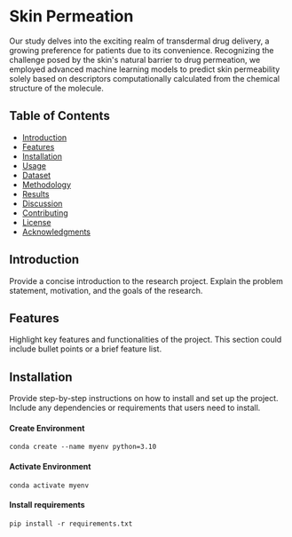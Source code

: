 # Skin Permeation

Our study delves into the exciting realm of transdermal drug delivery, a growing preference for patients due to its convenience. Recognizing the challenge posed by the skin's natural barrier to drug permeation, we employed advanced machine learning models to predict skin permeability solely based on descriptors computationally calculated from the chemical structure of the molecule.

## Table of Contents
- [Introduction](#introduction)
- [Features](#features)
- [Installation](#installation)
- [Usage](#usage)
- [Dataset](#dataset)
- [Methodology](#methodology)
- [Results](#results)
- [Discussion](#discussion)
- [Contributing](#contributing)
- [License](#license)
- [Acknowledgments](#acknowledgments)

## Introduction

Provide a concise introduction to the research project. Explain the problem statement, motivation, and the goals of the research.

## Features

Highlight key features and functionalities of the project. This section could include bullet points or a brief feature list.

## Installation

Provide step-by-step instructions on how to install and set up the project. Include any dependencies or requirements that users need to install.

#### Create Environment
    conda create --name myenv python=3.10

#### Activate Environment
    conda activate myenv

#### Install requirements
    pip install -r requirements.txt  

<!-- ```bash
# Example installation steps
git clone https://github.com/your-username/your-repo.git
cd your-repo
pip install -r requirements.txt -->
